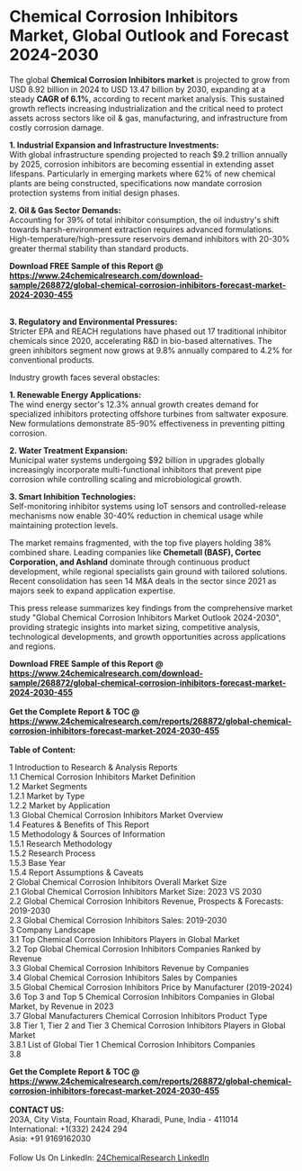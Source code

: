 <h1>Chemical Corrosion Inhibitors Market, Global Outlook and Forecast 2024-2030</h1><p>The global <strong>Chemical Corrosion Inhibitors market</strong> is projected to grow from USD 8.92 billion in 2024 to USD 13.47 billion by 2030, expanding at a steady <strong>CAGR of 6.1%</strong>, according to recent market analysis. This sustained growth reflects increasing industrialization and the critical need to protect assets across sectors like oil &amp; gas, manufacturing, and infrastructure from costly corrosion damage.</p><p><strong>1. Industrial Expansion and Infrastructure Investments:</strong><br>
With global infrastructure spending projected to reach $9.2 trillion annually by 2025, corrosion inhibitors are becoming essential in extending asset lifespans. Particularly in emerging markets where 62% of new chemical plants are being constructed, specifications now mandate corrosion protection systems from initial design phases.</p><p><strong>2. Oil &amp; Gas Sector Demands:</strong><br>
Accounting for 39% of total inhibitor consumption, the oil industry's shift towards harsh-environment extraction requires advanced formulations. High-temperature/high-pressure reservoirs demand inhibitors with 20-30% greater thermal stability than standard products.</p><div><b>Download FREE Sample of this Report @ 
            <a href="https://www.24chemicalresearch.com/download-sample/268872/global-chemical-corrosion-inhibitors-forecast-market-2024-2030-455">
            https://www.24chemicalresearch.com/download-sample/268872/global-chemical-corrosion-inhibitors-forecast-market-2024-2030-455</a></b></div><br><p><strong>3. Regulatory and Environmental Pressures:</strong><br>
Stricter EPA and REACH regulations have phased out 17 traditional inhibitor chemicals since 2020, accelerating R&amp;D in bio-based alternatives. The green inhibitors segment now grows at 9.8% annually compared to 4.2% for conventional products.</p><p>Industry growth faces several obstacles:</p><p><strong>1. Renewable Energy Applications:</strong><br>
The wind energy sector's 12.3% annual growth creates demand for specialized inhibitors protecting offshore turbines from saltwater exposure. New formulations demonstrate 85-90% effectiveness in preventing pitting corrosion.</p><p><strong>2. Water Treatment Expansion:</strong><br>
Municipal water systems undergoing $92 billion in upgrades globally increasingly incorporate multi-functional inhibitors that prevent pipe corrosion while controlling scaling and microbiological growth.</p><p><strong>3. Smart Inhibition Technologies:</strong><br>
Self-monitoring inhibitor systems using IoT sensors and controlled-release mechanisms now enable 30-40% reduction in chemical usage while maintaining protection levels.</p><p>The market remains fragmented, with the top five players holding 38% combined share. Leading companies like <strong>Chemetall (BASF), Cortec Corporation, and Ashland</strong> dominate through continuous product development, while regional specialists gain ground with tailored solutions. Recent consolidation has seen 14 M&amp;A deals in the sector since 2021 as majors seek to expand application expertise.</p><p>This press release summarizes key findings from the comprehensive market study "Global Chemical Corrosion Inhibitors Market Outlook 2024-2030", providing strategic insights into market sizing, competitive analysis, technological developments, and growth opportunities across applications and regions.</p><div><b>Download FREE Sample of this Report @ 
            <a href="https://www.24chemicalresearch.com/download-sample/268872/global-chemical-corrosion-inhibitors-forecast-market-2024-2030-455">
            https://www.24chemicalresearch.com/download-sample/268872/global-chemical-corrosion-inhibitors-forecast-market-2024-2030-455</a></b></div><br><div><b>Get the Complete Report & TOC @ 
            <a href="https://www.24chemicalresearch.com/reports/268872/global-chemical-corrosion-inhibitors-forecast-market-2024-2030-455">
            https://www.24chemicalresearch.com/reports/268872/global-chemical-corrosion-inhibitors-forecast-market-2024-2030-455</a></b></div><br>
            <b>Table of Content:</b><p>1 Introduction to Research & Analysis Reports<br />
    1.1 Chemical Corrosion Inhibitors Market Definition<br />
    1.2 Market Segments<br />
        1.2.1 Market by Type<br />
        1.2.2 Market by Application<br />
    1.3 Global Chemical Corrosion Inhibitors Market Overview<br />
    1.4 Features & Benefits of This Report<br />
    1.5 Methodology & Sources of Information<br />
        1.5.1 Research Methodology<br />
        1.5.2 Research Process<br />
        1.5.3 Base Year<br />
        1.5.4 Report Assumptions & Caveats<br />
2 Global Chemical Corrosion Inhibitors Overall Market Size<br />
    2.1 Global Chemical Corrosion Inhibitors Market Size: 2023 VS 2030<br />
    2.2 Global Chemical Corrosion Inhibitors Revenue, Prospects & Forecasts: 2019-2030<br />
    2.3 Global Chemical Corrosion Inhibitors Sales: 2019-2030<br />
3 Company Landscape<br />
    3.1 Top Chemical Corrosion Inhibitors Players in Global Market<br />
    3.2 Top Global Chemical Corrosion Inhibitors Companies Ranked by Revenue<br />
    3.3 Global Chemical Corrosion Inhibitors Revenue by Companies<br />
    3.4 Global Chemical Corrosion Inhibitors Sales by Companies<br />
    3.5 Global Chemical Corrosion Inhibitors Price by Manufacturer (2019-2024)<br />
    3.6 Top 3 and Top 5 Chemical Corrosion Inhibitors Companies in Global Market, by Revenue in 2023<br />
    3.7 Global Manufacturers Chemical Corrosion Inhibitors Product Type<br />
    3.8 Tier 1, Tier 2 and Tier 3 Chemical Corrosion Inhibitors Players in Global Market<br />
        3.8.1 List of Global Tier 1 Chemical Corrosion Inhibitors Companies<br />
        3.8</p><div><b>Get the Complete Report & TOC @ 
            <a href="https://www.24chemicalresearch.com/reports/268872/global-chemical-corrosion-inhibitors-forecast-market-2024-2030-455">
            https://www.24chemicalresearch.com/reports/268872/global-chemical-corrosion-inhibitors-forecast-market-2024-2030-455</a></b></div><br><b>CONTACT US:</b><br>
            203A, City Vista, Fountain Road, Kharadi, Pune, India - 411014<br>
            International: +1(332) 2424 294<br>
            Asia: +91 9169162030 <br><br>
            Follow Us On LinkedIn: <a href="https://www.linkedin.com/company/24chemicalresearch/">24ChemicalResearch LinkedIn</a>
